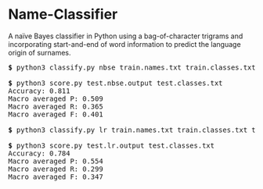 # Name-Classifier
A naïve Bayes classifier in Python using a bag-of-character trigrams and incorporating start-and-end of word information to predict the language origin of surnames.

<pre>
<b>$</b> python3 classify.py nbse train.names.txt train.classes.txt test.names.txt > test.nbse.output

<b>$</b> python3 score.py test.nbse.output test.classes.txt
Accuracy: 0.811
Macro averaged P: 0.509
Macro averaged R: 0.365
Macro averaged F: 0.401

<b>$</b> python3 classify.py lr train.names.txt train.classes.txt test.names.txt > test.lr.output

<b>$</b> python3 score.py test.lr.output test.classes.txt
Accuracy: 0.784
Macro averaged P: 0.554
Macro averaged R: 0.299
Macro averaged F: 0.347
</pre>
